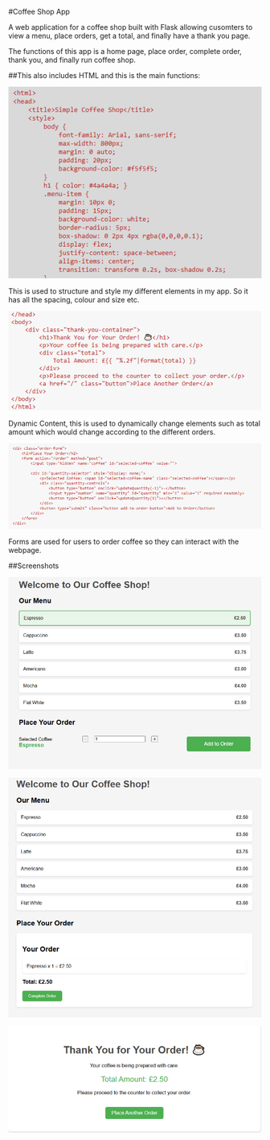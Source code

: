 #Coffee Shop App

A web application for a coffee shop built with Flask allowing cusomters to view a menu, place orders, get a total, and finally have a thank you page.

The functions of this app is a home page, place order, complete order, thank you, and finally run coffee shop.

##This also includes HTML and this is the main functions:

![alt text](References/image.png)

This is used to structure and style my different elements in my app. So it has all the spacing, colour and size etc.
 
![alt text](References/image-2.png)

Dynamic Content, this is used to dynamically change elements such as total amount which would change according to the different orders.
 
![alt text](References/image-3.png)

Forms are used for users to order coffee so they can interact with the webpage.

##Screenshots



![alt text](References/image-4.png)

![alt text](References/image-5.png)

![alt text](References/image-6.png)
